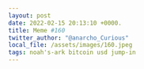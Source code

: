```yaml
---
layout: post
date: 2022-02-15 20:13:10 +0000.
title: Meme #160
twitter_author: "@anarcho_Curious"
local_file: /assets/images/160.jpeg
tags: noah's-ark bitcoin usd jump-in
---
```

